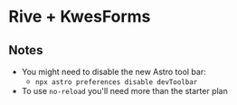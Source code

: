 # Rive + KwesForms

## Notes

- You might need to disable the new Astro tool bar:
  - `npx astro preferences disable devToolbar`
- To use `no-reload` you'll need more than the starter plan
